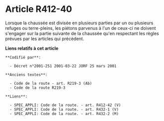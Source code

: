 # Article R412-40

Lorsque la chaussée est divisée en plusieurs parties par un ou plusieurs refuges ou terre-pleins, les piétons parvenus à l'un
de ceux-ci ne doivent s'engager sur la partie suivante de la chaussée qu'en respectant les règles prévues par les articles
qui précèdent.

**Liens relatifs à cet article**

	**Codifié par**:

	  - Décret n°2001-251 2001-03-22 JORF 25 mars 2001

	**Anciens textes**:

	  - Code de la route - art. R219-3 (Ab)
	  - Code de la route R219-3

	**Liens**:

	  - SPEC_APPLI: Code de la route. - art. R412-42 (V)
	  - SPEC_APPLI: Code de la route. - art. R432-1 (V)
	  - SPEC_APPLI: Code de la route. - art. R432-2 (M)
